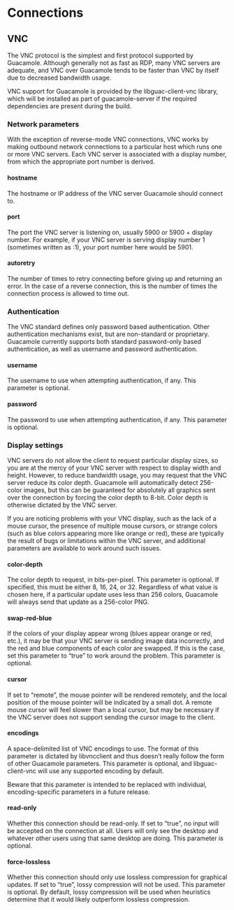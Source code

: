 # Connections
## VNC

The VNC protocol is the simplest and first protocol supported by Guacamole. Although generally not as fast as RDP, many VNC servers are adequate, and VNC over Guacamole tends to be faster than VNC by itself due to decreased bandwidth usage.

VNC support for Guacamole is provided by the libguac-client-vnc library, which will be installed as part of guacamole-server if the required dependencies are present during the build.

### Network parameters

With the exception of reverse-mode VNC connections, VNC works by making outbound network connections to a particular host which runs one or more VNC servers. Each VNC server is associated with a display number, from which the appropriate port number is derived.

#### hostname
The hostname or IP address of the VNC server Guacamole should connect to.

#### port
The port the VNC server is listening on, usually 5900 or 5900 + display number. For example, if your VNC server is serving display number 1 (sometimes written as :1), your port number here would be 5901.

#### autoretry
The number of times to retry connecting before giving up and returning an error. In the case of a reverse connection, this is the number of times the connection process is allowed to time out.

### Authentication

The VNC standard defines only password based authentication. Other authentication mechanisms exist, but are non-standard or proprietary. Guacamole currently supports both standard password-only based authentication, as well as username and password authentication.

#### username
The username to use when attempting authentication, if any. This parameter is optional.

#### password
The password to use when attempting authentication, if any. This parameter is optional.

### Display settings

VNC servers do not allow the client to request particular display sizes, so you are at the mercy of your VNC server with respect to display width and height. However, to reduce bandwidth usage, you may request that the VNC server reduce its color depth. Guacamole will automatically detect 256-color images, but this can be guaranteed for absolutely all graphics sent over the connection by forcing the color depth to 8-bit. Color depth is otherwise dictated by the VNC server.

If you are noticing problems with your VNC display, such as the lack of a mouse cursor, the presence of multiple mouse cursors, or strange colors (such as blue colors appearing more like orange or red), these are typically the result of bugs or limitations within the VNC server, and additional parameters are available to work around such issues.

#### color-depth
The color depth to request, in bits-per-pixel. This parameter is optional. If specified, this must be either 8, 16, 24, or 32. Regardless of what value is chosen here, if a particular update uses less than 256 colors, Guacamole will always send that update as a 256-color PNG.

#### swap-red-blue
If the colors of your display appear wrong (blues appear orange or red, etc.), it may be that your VNC server is sending image data incorrectly, and the red and blue components of each color are swapped. If this is the case, set this parameter to “true” to work around the problem. This parameter is optional.

#### cursor
If set to “remote”, the mouse pointer will be rendered remotely, and the local position of the mouse pointer will be indicated by a small dot. A remote mouse cursor will feel slower than a local cursor, but may be necessary if the VNC server does not support sending the cursor image to the client.

#### encodings
A space-delimited list of VNC encodings to use. The format of this parameter is dictated by libvncclient and thus doesn’t really follow the form of other Guacamole parameters. This parameter is optional, and libguac-client-vnc will use any supported encoding by default.

Beware that this parameter is intended to be replaced with individual, encoding-specific parameters in a future release.

#### read-only
Whether this connection should be read-only. If set to “true”, no input will be accepted on the connection at all. Users will only see the desktop and whatever other users using that same desktop are doing. This parameter is optional.

#### force-lossless
Whether this connection should only use lossless compression for graphical updates. If set to “true”, lossy compression will not be used. This parameter is optional. By default, lossy compression will be used when heuristics determine that it would likely outperform lossless compression.
